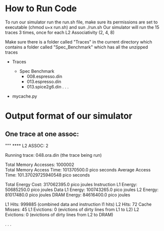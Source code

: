# How to Run Code

To run our simulator run the run.sh file, make sure its permissions are set to executable (chmod u+x run.sh) and sun ./run.sh
Our simulator will run the 15 traces 3 times, once for each L2 Associativity (2, 4, 8)

Make sure there is a folder called "Traces" in the current directory which contains a folder called "Spec_Benchmark" which has all the unzipped traces

- Traces
    - Spec Benchmark
        - 008.espresso.din
        - 013.espresso.din
        - 013.spice2g6.din
        .
        .
        .

- mycache.py

# Output format of our simulator

## One trace at one assoc:

"""
**** L2 ASSOC:  2


Running trace: 048.ora.din                               (the trace being run)

Total Memory Accesses: 1000002                           
Total Memory Access Time: 101370500.0 pico seconds
Average Access Time: 101.37029725940548 pico seconds

Total Energy Cost: 317062395.0 pico joules
Instruction L1 Energy: 50685250.0 pico joules
Data L1 Energy: 100743265.0 pico joules
L2 Energy: 81017480.0 pico joules
DRAM Energy: 84616400.0 pico joules

L1 Hits: 999885                                          (combined data and instruction l1 hits)
L2 Hits: 72
Cache Misses: 45
L1 Evictions: 0                                          (evictions of dirty lines from L1 to L2)
L2 Evictions: 0                                          (evictions of dirty lines from L2 to DRAM)

.
.
.

